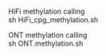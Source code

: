 HiFi methylation calling  
  sh HiFi_cpg_methylation.sh

ONT methylation calling  
  sh ONT.methylation.sh
